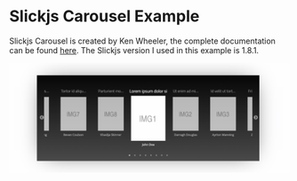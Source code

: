 # Slickjs Carousel Example

Slickjs Carousel is created by Ken Wheeler, the complete documentation can be found <a href="http://kenwheeler.github.io/slick/" >here</a>.
The Slickjs version I used in this example is 1.8.1.

<img src="https://github.com/Lightinway/Slickjs-Example/blob/master/img/Slick.png" />


